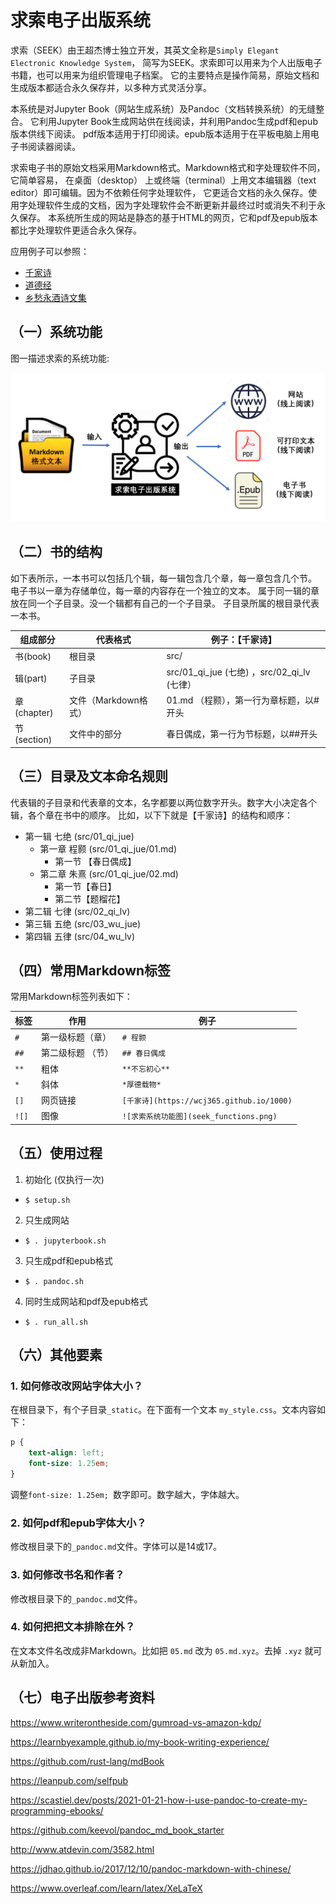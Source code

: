 # 求索电子出版系统

求索（SEEK）由王超杰博士独立开发，其英文全称是`Simply Elegant Electronic Knowledge System`，
简写为SEEK。求索即可以用来为个人出版电子书籍，也可以用来为组织管理电子档案。
它的主要特点是操作简易，原始文档和生成版本都适合永久保存并，以多种方式灵活分享。

本系统是对Jupyter Book（网站生成系统）及Pandoc（文档转换系统）的无缝整合。
它利用Jupyter Book生成网站供在线阅读，并利用Pandoc生成pdf和epub版本供线下阅读。
pdf版本适用于打印阅读。epub版本适用于在平板电脑上用电子书阅读器阅读。

求索电子书的原始文档采用Markdown格式。Markdown格式和字处理软件不同，它简单容易， 在桌面（desktop）
上或终端（terminal）上用文本编辑器（text editor）即可编辑。因为不依赖任何字处理软件， 
它更适合文档的永久保存。使用字处理软件生成的文档，因为字处理软件会不断更新并最终过时或消失不利于永久保存。
本系统所生成的网站是静态的基于HTML的网页，它和pdf及epub版本都比字处理软件更适合永久保存。

应用例子可以参照：

- [千家诗](https://wcj365.github.io/1000)
- [道德经](https://www.wcj365.xyz/dao)
- [乡愁永酒诗文集](https://www.wcj365.xyz)


## （一）系统功能


图一描述求索的系统功能:


![求索电子出版系统功能图](seek_doc/seek_functions.png)


## （二）书的结构


如下表所示，一本书可以包括几个辑，每一辑包含几个章，每一章包含几个节。
电子书以一章为存储单位，每一章的内容存在一个独立的文本。
属于同一辑的章放在同一个子目录。没一个辑都有自己的一个子目录。
子目录所属的根目录代表一本书。


组成部分      | 代表格式              | 例子：【千家诗】
-------------| ---------------------|-----------------------------------------------
书(book)     | 根目录                | src/                                       |
辑(part)     | 子目录                | src/01_qi_jue (七绝) ，src/02_qi_lv (七律） |
章(chapter)  | 文件（Markdown格式）  | 01.md （程颢），第一行为章标题，以#开头       |
节(section)  | 文件中的部分          | 春日偶成，第一行为节标题，以##开头            |


## （三）目录及文本命名规则


代表辑的子目录和代表章的文本，名字都要以两位数字开头。数字大小决定各个辑，各个章在书中的顺序。
比如，以下下就是【千家诗】的结构和顺序：

* 第一辑 七绝 (src/01_qi_jue)
  * 第一章 程颢 (src/01_qi_jue/01.md)
    * 第一节 【春日偶成】
  * 第二章 朱熹 (src/01_qi_jue/02.md)
    * 第一节【春日】
    * 第二节【题榴花】
* 第二辑 七律 (src/02_qi_lv)
* 第三辑 五绝 (src/03_wu_jue)
* 第四辑 五律 (src/04_wu_lv)


## （四）常用Markdown标签


常用Markdown标签列表如下：


标签      | 作用            | 例子
---------|-----------------|-----------------------------------------------
`#`       | 第一级标题（章）  | `# 程颢`
`##`      | 第二级标题 （节） | `## 春日偶成`                     
`**`      | 粗体             | `**不忘初心**`  
`*`       | 斜体             | `*厚德载物*`
`[]`      | 网页链接         | `[千家诗](https://wcj365.github.io/1000)`
`![]`     | 图像             | `![求索系统功能图](seek_functions.png)`


## （五）使用过程


1. 初始化 (仅执行一次)
  - `$ setup.sh`
2. 只生成网站 
  - `$ . jupyterbook.sh`
3. 只生成pdf和epub格式
  - `$ . pandoc.sh`
4. 同时生成网站和pdf及epub格式 
  - `$ . run_all.sh`

## （六）其他要素

### 1. 如何修改改网站字体大小？

在根目录下，有个子目录`_static`。在下面有一个文本 `my_style.css`。文本内容如下：

```css
p {
    text-align: left;
    font-size: 1.25em; 
}
```

调整`font-size: 1.25em; `数字即可。数字越大，字体越大。

### 2. 如何pdf和epub字体大小？

修改根目录下的`_pandoc.md`文件。字体可以是14或17。

### 3. 如何修改书名和作者？

修改根目录下的`_pandoc.md`文件。

### 4. 如何把把文本排除在外？

在文本文件名改成非Markdown。比如把 `05.md` 改为 `05.md.xyz`。去掉 `.xyz` 就可从新加入。

## （七）电子出版参考资料

https://www.writerontheside.com/gumroad-vs-amazon-kdp/

https://learnbyexample.github.io/my-book-writing-experience/

https://github.com/rust-lang/mdBook

https://leanpub.com/selfpub

https://scastiel.dev/posts/2021-01-21-how-i-use-pandoc-to-create-my-programming-ebooks/

https://github.com/keevol/pandoc_md_book_starter

http://www.atdevin.com/3582.html

https://jdhao.github.io/2017/12/10/pandoc-markdown-with-chinese/

https://www.overleaf.com/learn/latex/XeLaTeX
